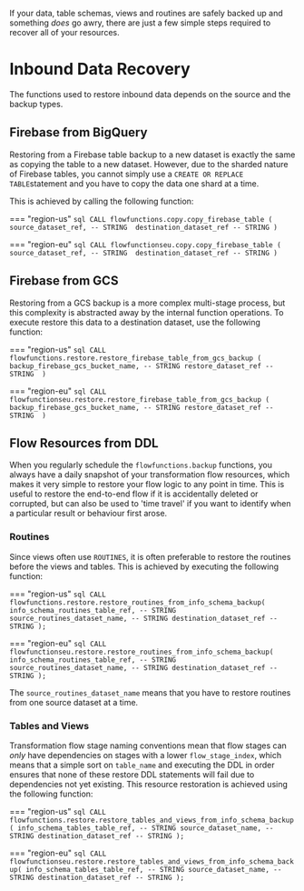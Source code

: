 If your data, table schemas, views and routines are safely backed up and something _does_ go awry, there are just a few simple steps required to recover all of your resources.

# Inbound Data Recovery
The functions used to restore inbound data depends on the source and the backup types.

## Firebase from BigQuery
Restoring from a Firebase table backup to a new dataset is exactly the same as copying the table to a new dataset.  However, due to the sharded nature of Firebase tables, you cannot simply use a `CREATE OR REPLACE TABLE`statement and you have to copy the data one shard at a time.  

This is achieved by calling the following function:

=== "region-us" 
    ```sql
    CALL flowfunctions.copy.copy_firebase_table (
        source_dataset_ref, -- STRING 
        destination_dataset_ref -- STRING
        )
    ```

=== "region-eu" 
    ```sql
    CALL flowfunctionseu.copy.copy_firebase_table (
        source_dataset_ref, -- STRING 
        destination_dataset_ref -- STRING
        )
    ```

## Firebase from GCS
Restoring from a GCS backup is a more complex multi-stage process, but this complexity is abstracted away by the internal function operations.  To execute restore this data to a destination dataset, use the following function:

=== "region-us" 
    ```sql
    CALL flowfunctions.restore.restore_firebase_table_from_gcs_backup (
        backup_firebase_gcs_bucket_name, -- STRING
        restore_dataset_ref -- STRING 
        )
    ```

=== "region-eu" 
    ```sql
    CALL flowfunctionseu.restore.restore_firebase_table_from_gcs_backup (
        backup_firebase_gcs_bucket_name, -- STRING
        restore_dataset_ref -- STRING 
        )
    ```

## Flow Resources from DDL
When you regularly schedule the `flowfunctions.backup` functions, you always have a daily snapshot of your transformation flow resources, which makes it very simple to restore your flow logic to any point in time.  This is useful to restore the end-to-end flow if it is accidentally deleted or corrupted, but can also be used to 'time travel' if you want to identify when a particular result or behaviour first arose.

### Routines
Since views often use `ROUTINES`, it is often preferable to restore the routines before the views and tables.  This is achieved by executing the following function:

=== "region-us" 
    ```sql
    CALL flowfunctions.restore.restore_routines_from_info_schema_backup(
        info_schema_routines_table_ref, -- STRING
        source_routines_dataset_name, -- STRING
        destination_dataset_ref -- STRING
        );
    ```

=== "region-eu" 
    ```sql
    CALL flowfunctionseu.restore.restore_routines_from_info_schema_backup(
        info_schema_routines_table_ref, -- STRING
        source_routines_dataset_name, -- STRING
        destination_dataset_ref -- STRING
        );
    ```

The `source_routines_dataset_name` means that you have to restore routines from one source dataset at a time.

### Tables and Views
Transformation flow stage naming conventions mean that flow stages can _only_ have dependencies on stages with a lower `flow_stage_index`, which means that a simple sort on `table_name` and executing the DDL in order ensures that none of these restore DDL statements will fail due to dependencies not yet existing. This resource restoration is achieved using the following function:

=== "region-us" 
    ```sql
    CALL flowfunctions.restore.restore_tables_and_views_from_info_schema_backup(
        info_schema_tables_table_ref, -- STRING
        source_dataset_name, -- STRING
        destination_dataset_ref -- STRING
        );
    ```

=== "region-eu" 
    ```sql
    CALL flowfunctionseu.restore.restore_tables_and_views_from_info_schema_backup(
        info_schema_tables_table_ref, -- STRING
        source_dataset_name, -- STRING
        destination_dataset_ref -- STRING
        );
    ```
